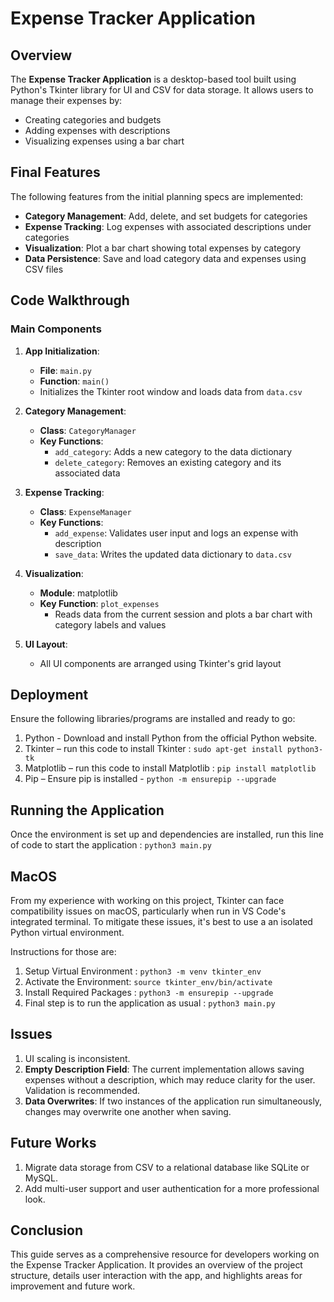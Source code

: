 # Expense Tracker Application

## Overview

The **Expense Tracker Application** is a desktop-based tool built using Python's Tkinter library for UI and CSV for data storage. It allows users to manage their expenses by:
- Creating categories and budgets
- Adding expenses with descriptions
- Visualizing expenses using a bar chart

## Final Features

The following features from the initial planning specs are implemented:
- **Category Management**: Add, delete, and set budgets for categories
- **Expense Tracking**: Log expenses with associated descriptions under categories
- **Visualization**: Plot a bar chart showing total expenses by category
- **Data Persistence**: Save and load category data and expenses using CSV files

## Code Walkthrough

### Main Components

1. **App Initialization**:
   - **File**: `main.py`
   - **Function**: `main()`
   - Initializes the Tkinter root window and loads data from `data.csv`

2. **Category Management**:
   - **Class**: `CategoryManager`
   - **Key Functions**:
     - `add_category`: Adds a new category to the data dictionary
     - `delete_category`: Removes an existing category and its associated data

3. **Expense Tracking**:
   - **Class**: `ExpenseManager`
   - **Key Functions**:
     - `add_expense`: Validates user input and logs an expense with description
     - `save_data`: Writes the updated data dictionary to `data.csv`

4. **Visualization**:
   - **Module**: matplotlib
   - **Key Function**: `plot_expenses`
     - Reads data from the current session and plots a bar chart with category labels and values

5. **UI Layout**:
   - All UI components are arranged using Tkinter's grid layout

## Deployment

Ensure the following libraries/programs are installed and ready to go:

1. Python - Download and install Python from the official Python website.
2. Tkinter – run this code to install Tkinter : `sudo apt-get install python3-tk`
3. Matplotlib – run this code to install Matplotlib : `pip install matplotlib`
4. Pip – Ensure pip is installed - `python -m ensurepip --upgrade`

## Running the Application

Once the environment is set up and dependencies are installed, run this line of code to start the application : `python3 main.py`

## MacOS

From my experience with working on this project, Tkinter can face compatibility issues on macOS, particularly when run in VS Code's integrated terminal. To mitigate these issues, it's best to use a an isolated Python virtual environment.

Instructions for those are:
1. Setup Virtual Environment : `python3 -m venv tkinter_env`
2. Activate the Environment: `source tkinter_env/bin/activate`
3. Install Required Packages : `python3 -m ensurepip --upgrade`
4. Final step is to run the application as usual :  `python3 main.py`

## Issues

1. UI scaling is inconsistent.
2. **Empty Description Field**: The current implementation allows saving expenses without a description, which may reduce clarity for the user. Validation is recommended.
3. **Data Overwrites**: If two instances of the application run simultaneously, changes may overwrite one another when saving.

## Future Works

1. Migrate data storage from CSV to a relational database like SQLite or MySQL.
2. Add multi-user support and user authentication for a more professional look.

## Conclusion

This guide serves as a comprehensive resource for developers working on the Expense Tracker Application. It provides an overview of the project structure, details user interaction with the app, and highlights areas for improvement and future work.
